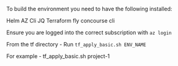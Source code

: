 To build the environment you need to have the following installed:

Helm
AZ Cli
JQ
Terraform
fly concourse cli

Ensure you are logged into the correct subscription  with `az login`

From the tf directory - Run `tf_apply_basic.sh ENV_NAME`

For example - tf_apply_basic.sh project-1

